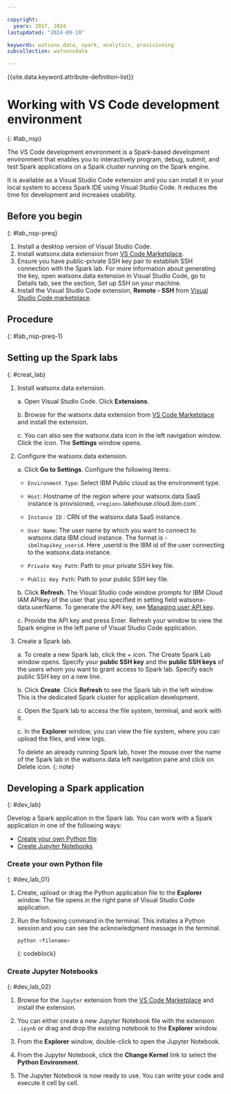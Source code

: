 ```yaml
---

copyright:
  years: 2017, 2024
lastupdated: "2024-09-10"

keywords: watsonx.data, spark, analytics, provisioning
subcollection: watsonxdata

---
```


{{site.data.keyword.attribute-definition-list}}

# Working with VS Code development environment
{: #lab_nsp}

The VS Code development environment is a Spark-based development environment that enables you to interactively program, debug, submit, and test Spark applications on a Spark cluster running on the Spark engine.

It is available as a Visual Studio Code extension and you can install it in your local system to access Spark IDE using Visual Studio Code. It reduces the time for development and increases usability.


## Before you begin
{: #lab_nsp-preq}


1. Install a desktop version of Visual Studio Code.
1. Install watsonx.data extension from [VS Code Marketplace](https://marketplace.visualstudio.com/items?itemName=IBM.watsonx-data).
1. Ensure you have public-private SSH key pair to establish SSH connection with the Spark lab. For more information about generating the key, open watsonx.data extension in Visual Studio Code, go to Details tab, see the section, Set up SSH on your machine.
1. Install the Visual Studio Code extension, **Remote - SSH** from [Visual Studio Code marketplace](https://marketplace.visualstudio.com/items?itemName=ms-vscode-remote.remote-ssh).


## Procedure
{: #lab_nsp-preq-1}


## Setting up the Spark labs
{: #creat_lab}

1. Install watsonx.data extension.

    a. Open Visual Studio Code. Click **Extensions**.

    b. Browse for the watsonx.data extension from [VS Code Marketplace](https://marketplace.visualstudio.com/items?itemName=IBM.watsonx-data) and install the extension.

    c. You can also see the watsonx.data icon in the left navigation window. Click the icon. The **Settings** window opens.


2. Configure the watsonx.data extension.

    a. Click **Go to Settings**. Configure the following items:

    * `Environment Type`: Select IBM Public cloud as the environment type.

    * `Host`: Hostname of the region where your watsonx.data SaaS instance is provisioned, `<region>`.lakehouse.cloud.ibm.com`.

    * `Instance ID` : CRN of the watsonx.data SaaS instance.

    * `User Name`: The user name by which you want to connect to watsonx.data IBM cloud instance. The format is - `ibmlhapikey_userid`. Here ,userid is the IBM id of the user connecting to the watsonx.data instance.

    * `Private Key Path`: Path to your private SSH key file.

    * `Public Key Path`: Path to your public SSH key file.

    b. Click **Refresh**. The Visual Studio code window prompts for IBM Cloud IAM APIkey of the user that you specified in setting field watsonx-data.userName. To generate the API key, see [Managing user API key](https://cloud.ibm.com/docs/account?topic=account-userapikey&interface=ui).

    c. Provide the API key and press Enter. Refresh your window to view the Spark engine in the left pane of Visual Studio Code application.

3. Create a Spark lab.

    a. To create a new Spark lab, click the + icon. The Create Spark Lab window opens. Specify your **public SSH key** and the **public SSH keys** of the users whom you want to grant access to Spark lab. Specify each public SSH key on a new line.

    b. Click **Create**. Click **Refresh** to see the Spark lab in the left window. This is the dedicated Spark cluster for application development.

    c. Open the Spark lab to access the file system, terminal, and work with it.

    c. In the **Explorer** window, you can view the file system, where you can upload the files, and view logs.

    To delete an already running Spark lab, hover the mouse over the name of the Spark lab in the watsonx.data left navigation pane and click on Delete icon.
    {: note}

## Developing a Spark application
{: #dev_lab}

Develop a Spark application in the Spark lab. You can work with a Spark application in one of the following ways:

* [Create your own Python file](#dev_lab_01)
* [Create Jupyter Notebooks](#dev_lab_02)

### Create your own Python file
{: #dev_lab_01}

1. Create, upload or drag the Python application file to the **Explorer** window. The file opens in the right pane of Visual Studio Code application.

2. Run the following command in the terminal. This initiates a Python session and you can see the acknowledgment message in the terminal.

    ```bash
    python <filename>
    ```
    {: codeblock}

### Create Jupyter Notebooks
{: #dev_lab_02}


1. Browse for the `Jupyter` extension from the [VS Code Marketplace](https://marketplace.visualstudio.com/items?itemName=ms-toolsai.jupyter) and install the extension.

2. You can either create a new Jupyter Notebook file with the extension `.ipynb` or drag and drop the existing notebook to the **Explorer** window.

3. From the **Explorer** window, double-click to open the Jupyter Notebook.

4. From the Jupyter Notebook, click the **Change Kernel** link to select the **Python Environment**.

5. The Jupyter Notebook is now ready to use. You can write your code and execute it cell by cell.
